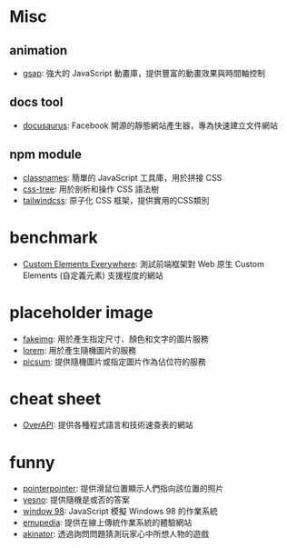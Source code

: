 # Misc

## animation
- [gsap](https://greensock.com/gsap/): 強大的 JavaScript 動畫庫，提供豐富的動畫效果與時間軸控制

## docs tool
- [docusaurus](https://github.com/facebook/docusaurus): Facebook 開源的靜態網站產生器，專為快速建立文件網站

## npm module
- [classnames](https://www.npmjs.com/package/classnames): 簡單的 JavaScript 工具庫，用於拼接 CSS
- [css-tree](https://www.npmjs.com/package/css-tree): 用於剖析和操作 CSS 語法樹
- [tailwindcss](https://www.npmjs.com/package/tailwindcss): 原子化 CSS 框架，提供實用的CSS類別

# benchmark
- [Custom Elements Everywhere](https://custom-elements-everywhere.com/): 測試前端框架對 Web 原生 Custom Elements (自定義元素) 支援程度的網站

# placeholder image
- [fakeimg](https://fakeimg.pl/): 用於產生指定尺寸、顏色和文字的圖片服務
- [lorem](https://lorem.space/): 用於產生隨機圖片的服務
- [picsum](https://picsum.photos/): 提供隨機圖片或指定圖片作為佔位符的服務

# cheat sheet
- [OverAPI](https://overapi.com/): 提供各種程式語言和技術速查表的網站

# funny
- [pointerpointer](https://pointerpointer.com/): 提供滑鼠位置顯示人們指向該位置的照片
- [yesno](https://yesno.wtf/): 提供隨機是或否的答案
- [window 98](https://98.js.org/): JavaScript 模擬 Windows 98 的作業系統
- [emupedia](https://emupedia.net/beta/emuos/): 提供在線上傳統作業系統的體驗網站
- [akinator](https://cn.akinator.com/game): 透過詢問問題猜測玩家心中所想人物的遊戲
